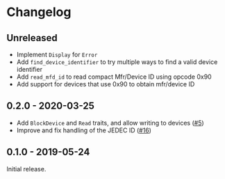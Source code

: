 # Changelog

## Unreleased

* Implement `Display` for `Error`
* Add `find_device_identifier` to try multiple ways to find a valid device identifier
* Add `read_mfd_id` to read compact Mfr/Device ID using opcode 0x90
* Add support for devices that use 0x90 to obtain mfr/device ID

## 0.2.0 - 2020-03-25

* Add `BlockDevice` and `Read` traits, and allow writing to devices ([#5])
* Improve and fix handling of the JEDEC ID ([#16])

[#5]: https://github.com/jonas-schievink/spi-memory/pull/5
[#16]: https://github.com/jonas-schievink/spi-memory/pull/16

## 0.1.0 - 2019-05-24

Initial release.
